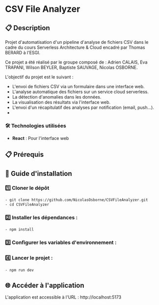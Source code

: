 # CSV File Analyzer

## 📋 Description

Projet d'automatisation d'un pipeline d'analyse de fichiers CSV dans le cadre du cours Serverless Architecture & Cloud encadré par Thomas BERARD à l'ESGI.

Ce projet a été réalisé par le groupe composé de : Adrien CALAIS, Eva TRAPANI, Wilson BEYLER, Baptiste SAUVAGE, Nicolas OSBORNE.

L'objectif du projet est le suivant : 
- L'envoi de fichiers CSV via un formulaire dans une interface web.
- L'analyse automatique des fichiers sur un service cloud serverless.
- La détection d'anomalies dans les données.
- La visualisation des résultats via l'interface web.
- L'envoi d'un récapitulatif des analyses par notification (email, push...).
- 

### 🛠️ Technologies utilisées

- **React** : Pour l'interface web

## 📋 Prérequis


## 🚀 Guide d'installation


### 1️⃣ Cloner le dépôt

```bash
- git clone https://github.com/NicolasOsborne/CSVFileAnalyzer.git
- cd CSVFileAnalyzer

```

### 2️⃣ Installer les dépendances :

```bash
- npm install
```

### 3️⃣ Configurer les variables d'environnement :



### 4️⃣ Lancer le projet :

```bash
- npm run dev
```

## 🌐 Accéder à l'application

L'application est accessible à l'URL : http://localhost:5173
